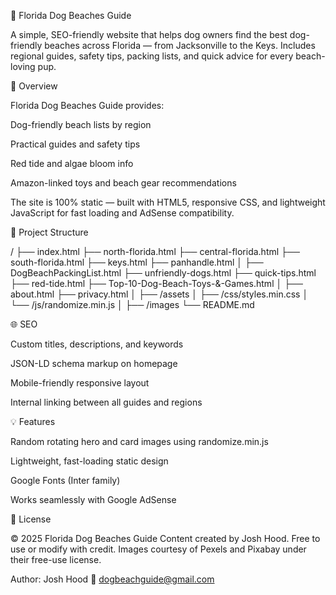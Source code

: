 🐾 Florida Dog Beaches Guide

A simple, SEO-friendly website that helps dog owners find the best dog-friendly beaches across Florida — from Jacksonville to the Keys.
Includes regional guides, safety tips, packing lists, and quick advice for every beach-loving pup.

🌴 Overview

Florida Dog Beaches Guide provides:

Dog-friendly beach lists by region

Practical guides and safety tips

Red tide and algae bloom info

Amazon-linked toys and beach gear recommendations

The site is 100% static — built with HTML5, responsive CSS, and lightweight JavaScript for fast loading and AdSense compatibility.

🧱 Project Structure

/
├── index.html
├── north-florida.html
├── central-florida.html
├── south-florida.html
├── keys.html
├── panhandle.html
│
├── DogBeachPackingList.html
├── unfriendly-dogs.html
├── quick-tips.html
├── red-tide.html
├── Top-10-Dog-Beach-Toys-&-Games.html
│
├── about.html
├── privacy.html
│
├── /assets
│ ├── /css/styles.min.css
│ └── /js/randomize.min.js
│
├── /images
└── README.md

🌐 SEO

Custom titles, descriptions, and keywords

JSON-LD schema markup on homepage

Mobile-friendly responsive layout

Internal linking between all guides and regions

💡 Features

Random rotating hero and card images using randomize.min.js

Lightweight, fast-loading static design

Google Fonts (Inter family)

Works seamlessly with Google AdSense

📜 License

© 2025 Florida Dog Beaches Guide
Content created by Josh Hood.
Free to use or modify with credit.
Images courtesy of Pexels and Pixabay under their free-use license.

Author: Josh Hood
📧 dogbeachguide@gmail.com
